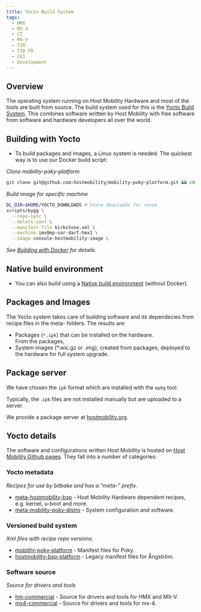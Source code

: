 ```yaml
---
title: Yocto Build System
tags:
  - HMX
  - MX-4
  - CT
  - MX-V
  - T30
  - T30 FR
  - C61
  - Development
---
```


## Overview

The operating system running on Host Mobility Hardware and most of the tools are built from source. The build system used for this is the [Yocto Build System](https://www.yoctoproject.org/). This combines software written by Host Mobility with free software from software and hardware developers all over the world.  

## Building with Yocto

* To build packages and images, a Linux system is needed.  The quickest way is to use our Docker build script:

*Clone mobility-poky-platform*
```bash
git clone git@github.com:hostmobility/mobility-poky-platform.git && cd mobility-poky-platform
```

*Build image for specific machine*
```bash
DL_DIR=$HOME/YOCTO_DOWNLOADS # Store downloads for reuse
scripts/bygg \
  --repo-sync \
  --delete-conf \
  --manifest-file kirkstone.xml \
  --machine imx8mp-var-dart-hmx1 \
  --image console-hostmobility-image \
```

*See [Building with Docker](yocto-build-with-docker.md) for details.*

## Native build environment 

* You can also build using a [Native build environment](yocto-build-manually.md) (without Docker).

## Packages and Images

The Yocto system takes care of building software and its dependecies from recipe files in the meta- folders. The results are:

* Packages (`*.ipk`) that can be installed on the hardware.  
From the packages, 
* System images (*.wic.gz or .img), created from packages, deployed to the hardware for full system upgrade.

## Package server

We have chosen the `ipk` format which are installed with the `opkg` tool. 

Typically, the .`ipk` files are not installed manually but are uploaded to a server. 

We provide a package server at [hostmobility.org](https://hostmobility.org/).

## Yocto details

The software and configurations written Host Mobility is hosted on [Host Mobility Github pages](https://github.com/hostmobility). They fall into a number of categories:

### Yocto metadata

*Recipes for use by bitbake and has a "meta-" prefix.*

* [meta-hostmobility-bsp](https://github.com/hostmobility/meta-hostmobility-bsp) - Host Mobility Hardware dependent recipes, e.g. kernel, u-boot and more.
* [meta-mobility-poky-distro](https://github.com/hostmobility/meta-mobility-poky-distro) - System configuration and software.

### Versioned build system

*Xml files with recipe repo versions.*

* [mobility-poky-platform](https://github.com/hostmobility/mobility-poky-platform) - Manifest files for Poky.
* [hostmobility-bsp-platform](https://github.com/hostmobility/hostmobility-bsp-platform) - Legacy manifest files for Ångström.

### Software source

*Source for drivers and tools*

* [hm-commercial](https://github.com/hostmobility/hm-commercial) - Source for drivers and tools for HMX and MX-V.
* [mx4-commercial](https://github.com/hostmobility/mx4-commercial) - Source for drivers and tools for mx-4.

